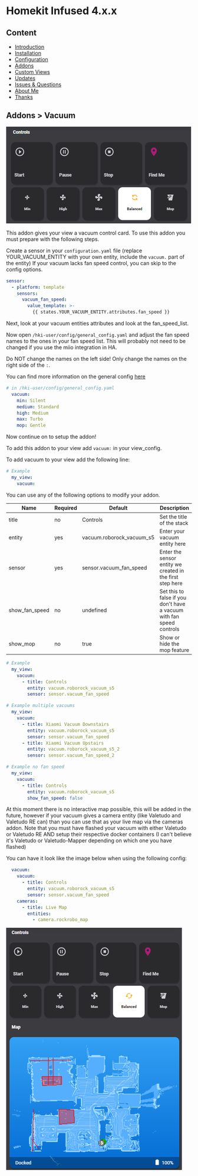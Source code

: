 # Homekit Infused 4.x.x

## Content
- [Introduction](../index.md)
- [Installation](../installation.md)
- [Configuration](../configuration.md)
- [Addons](../addons.md)
- [Custom Views](../custom_views.md)
- [Updates](../updates.md)
- [Issues & Questions](../issues.md)
- [About Me](../about.md)
- [Thanks](../thanks.md)

## Addons > Vacuum

![Homekit Infused](../images/vacuum.png)

This addon gives your view a vacuum control card.
To use this addon you must prepare with the following steps.

Create a sensor in your `configuration.yaml` file (replace YOUR_VACUUM_ENTITY with your own entity, include the `vacuum.` part of the entity)
If your vacuum lacks fan speed control, you can skip to the config options.

```yaml
sensor:
  - platform: template
    sensors:
      vacuum_fan_speed:
        value_template: >-
          {{ states.YOUR_VACUUM_ENTITY.attributes.fan_speed }}
```
Next, look at your vacuum entities attributes and look at the fan_speed_list. 

Now open `/hki-user/config/general_config.yaml` and adjust the fan speed names to the ones in your fan speed list. This will probably not need to be changed if you use the miio integration in HA.

Do NOT change the names on the left side! Only change the names on the right side of the `:`.

You can find more information on the general config [here](general-config.md)

```yaml
# in /hki-user/config/general_config.yaml
  vacuum:
    min: Silent
    medium: Standard
    high: Medium
    max: Turbo
    mop: Gentle
```
Now continue on to setup the addon!

To add this addon to your view add `vacuum:` in your view_config.

To add vacuum to your view add the following line:

```yaml
# Example
  my_view:
    vacuum:
```

You can use any of the following options to modify your addon.

| Name | Required | Default | Description |
|----------------------------------|-------------|----------------------|-----------------------------------------------------------------------------------------------------------------------------------------------------------------------------------|
| title | no | Controls | Set the title of the stack |
| entity | yes | vacuum.roborock_vacuum_s5 | Enter your vacuum entity here |
| sensor | yes | sensor.vacuum_fan_speed | Enter the sensor entity we created in the first step here |
| show_fan_speed | no | undefined | Set this to false if you don't have a vacuum with fan speed controls |
| show_mop | no | true | Show or hide the mop feature |

```yaml
# Example
  my_view:
    vacuum:
      - title: Controls
        entity: vacuum.roborock_vacuum_s5
        sensor: sensor.vacuum_fan_speed
```
```yaml
# Example multiple vacuums
  my_view:
    vacuum:
      - title: Xiaomi Vacuum Downstairs
        entity: vacuum.roborock_vacuum_s5
        sensor: sensor.vacuum_fan_speed
      - title: Xiaomi Vacuum Upstairs
        entity: vacuum.roborock_vacuum_s5_2
        sensor: sensor.vacuum_fan_speed_2
```
```yaml
# Example no fan speed
  my_view:
    vacuum:
      - title: Controls
        entity: vacuum.roborock_vacuum_s5
        show_fan_speed: false
```
At this moment there is no interactive map possible, this will be added in the future, however if your vacuum gives a camera entity (like Valetudo and Valetudo RE can) than you can use that as your live map via the cameras addon. Note that you must have flashed your vacuum with either Valetudo or Valetudo RE AND setup their respective docker containers (I can't believe it's Valetudo or Valetudo-Mapper depending on which one you have flashed)

You can have it look like the image below when using the following config:

```yaml
  vacuum:
    vacuum:
      - title: Controls
        entity: vacuum.roborock_vacuum_s5
        sensor: sensor.vacuum_fan_speed
    cameras:
      - title: Live Map
        entities:
          - camera.rockrobo_map
```

![Homekit Infused](../images/vacuum_2.png)
